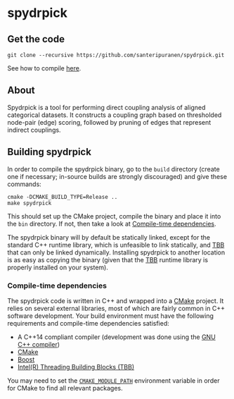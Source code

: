 # spydrpick

## Get the code
```
git clone --recursive https://github.com/santeripuranen/spydrpick.git
```
See how to compile [here](README.md/#building-spydrpick).


## About

Spydrpick is a tool for performing direct coupling analysis of aligned categorical datasets. It constructs a coupling graph based on thresholded node-pair (edge) scoring,
followed by pruning of edges that represent indirect couplings.


## Building spydrpick

In order to compile the spydrpick binary, go to the `build` directory (create one if necessary; in-source builds are strongly discouraged) and give these commands:

```
cmake -DCMAKE_BUILD_TYPE=Release ..
make spydrpick
```

This should set up the CMake project, compile the binary and place it into the `bin` directory. If not, then take a look at [Compile-time dependencies](README.md/#compile-time-dependencies).

The spydrpick binary will by default be statically linked, except for the standard C++ runtime library, which is unfeasible to link statically, and [TBB](https://www.threadingbuildingblocks.org/) that can only be linked dynamically. Installing spydrpick to another location is as easy as copying the binary (given that the [TBB](https://www.threadingbuildingblocks.org/) runtime library is properly installed on your system).


### Compile-time dependencies

The spydrpick code is written in C++ and wrapped into a [CMake](https://cmake.org/) project. It relies on several external libraries, most of which are fairly common in C++ software development. Your build environment must have the following requirements and compile-time dependencies satisfied:

* A C++14 compliant compiler (development was done using the [GNU C++ compiler](https://gcc.gnu.org/))
* [CMake](https://cmake.org/)
* [Boost](https://www.boost.org/)
* [Intel(R) Threading Building Blocks (TBB)](https://www.threadingbuildingblocks.org/)

You may need to set the [`CMAKE_MODULE_PATH`](https://cmake.org/cmake/help/latest/variable/CMAKE_MODULE_PATH.html) environment variable in order for CMake to find all relevant packages.


